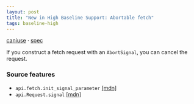 ```yaml
---
layout: post
title: "New in High Baseline Support: Abortable fetch"
tags: baseline-high
---
```


[caniuse](https://caniuse.com/?search=abortable-fetch) · [spec](https://fetch.spec.whatwg.org/#ref-for-dom-request-signal%E2%91%A1)

If you construct a fetch request with an `AbortSignal`, you can cancel the request.

### Source features

- ``api.fetch.init_signal_parameter`` [[mdn]](https://https://developer.mozilla.org/en-US/search?q=api.fetch.init_signal_parameter)
- ``api.Request.signal`` [[mdn]](https://https://developer.mozilla.org/en-US/search?q=api.Request.signal)
